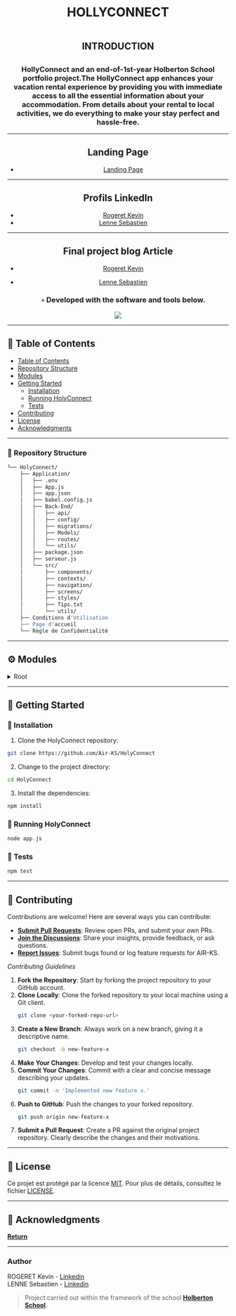 <div align="center">
    <h1>HOLLYCONNECT</h1>
	<p align="center">
    <img source=Application/src//Capture d’écran 2023-11-17 à 08.52.41.png>
  </a>
</p>
	<H2>INTRODUCTION<H2>
	<h3>HollyConnect and an end-of-1st-year Holberton School portfolio project.The HollyConnect app enhances your vacation rental experience by providing you with immediate access to all the essential information about your accommodation. From details about your rental to local activities, we do everything to make your stay perfect and hassle-free. </h3>

---

## Landing Page
- [Landing Page](https://air-ks.github.io/Portfolio-Project_Landing-Page/#page-top/)

---

##                           Profils LinkedIn
- [Rogeret Kevin](https://www.linkedin.com/in/kevinrogeret/)
- [Lenne Sebastien](https://www.linkedin.com/in/sebastien-lenne-134a61277/)

---

##                        Final project blog Article

- [Rogeret Kevin](https://medium.com/@kevinrogeret/hollyconnect-logo-7ac5e4ed60d1)
- [Lenne Sebastien](https://medium.com/@sebastienlenne/holliconnect-portfolio-discoveries-and-learnings-c28fbed4142c)

    <h3>◦ Developed with the software and tools below.</h3>
</div>

<p align="center">
  <a href="https://skillicons.dev">
    <img src=https://skillicons.dev/icons?i=express,js,mysql,react,sequelize,git,github />
  </a>
</p>

---

## 📖 Table of Contents

- [Table of Contents](#Table-of-contents)
- [Repository Structure](#repository-structure)
- [Modules](#Modules)
- [Getting Started](#getting-started)
    - [Installation](#installation)
    - [Running HolyConnect](#running-holyconnect)
    - [Tests](#tests)
- [Contributing](#contributing)
- [License](#license)
- [Acknowledgments](#acknowledgments)

---


### 📂 Repository Structure

```sh
└── HolyConnect/
    ├── Application/
    │   ├── .env
    │   ├── App.js
    │   ├── app.json
    │   ├── babel.config.js
    │   ├── Back-End/
    │   │   ├── api/
    │   │   ├── config/
    │   │   ├── migrations/
    │   │   ├── Models/
    │   │   ├── routes/
    │   │   └── utils/
    │   ├── package.json
    │   ├── serveur.js
    │   └── src/
    │       ├── components/
    │       ├── contexts/
    │       ├── navigation/
    │       ├── screens/
    │       ├── styles/
    │       ├── Tips.txt
    │       └── utils/
    ├── Conditions d'Utilisation
    ├── Page d'accueil
    └── Règle de Confidentialité

```

---
<a name="Modules"></a>
## ⚙️ Modules
<details closed><summary>Root</summary>

| File                                                                                                                                                           |
| ---
| [Conditions d'Utilisation](https://github.com/Air-KS/HolyConnect/blob/main/Conditions%20d'Utilisation)
| [Page d'accueil](https://github.com/Air-KS/HolyConnect/blob/main/Page d'accueil)
| [Règle de Confidentialité](https://github.com/Air-KS/HolyConnect/blob/main/Règle de Confidentialité)
| [.env](https://github.com/Air-KS/HolyConnect/blob/main/Application/.env)
| [App.js](https://github.com/Air-KS/HolyConnect/blob/main/Application/App.js)
| [app.json](https://github.com/Air-KS/HolyConnect/blob/main/Application/app.json)
| [babel.config.js](https://github.com/Air-KS/HolyConnect/blob/main/Application/babel.config.js)
| [package.json](https://github.com/Air-KS/HolyConnect/blob/main/Application/package.json)
| [serveur.js](https://github.com/Air-KS/HolyConnect/blob/main/Application/serveur.js)
| [apirouter.js](https://github.com/Air-KS/HolyConnect/blob/main/Application/Back-End/api/apirouter.js)
| [authUtils.js](https://github.com/Air-KS/HolyConnect/blob/main/Application/Back-Endconfig/authUtils.js)
| [config.json](https://github.com/Air-KS/HolyConnect/blob/main/Application/Back-End/config/config.json)
| [db.js](https://github.com/Air-KS/HolyConnect/blob/main/Application/Back-End/config/db.js)
| [errorHandler.js](https://github.com/Air-KS/HolyConnect/blob/main/Application/Back-End/config/errorHandler.js)
| [20231019140651-create-user.js](https://github.com/Air-KS/HolyConnect/blob/main/Application/Back-End/migrations/20231019140651-create-user.js)
| [20231019141242-create-userinfo.js](https://github.com/Air-KS/HolyConnect/blob/main/ApplicationB/ack-End/migrations/20231019141242-create-userinfo.js)
| [20231019141505-create-homelocation.js](https://github.com/Air-KS/HolyConnect/blob/main/Application/Back-End/migrations/20231019141505-create-homelocation.js)
| [20231019141727-create-notelocation.js](https://github.com/Air-KS/HolyConnect/blob/main/Application/Back-End/migrations/20231019141727-create-notelocation.js)
| [20231019142018-create-location-id.js](https://github.com/Air-KS/HolyConnect/blob/main/Application/Back-End/migrations/20231019142018-create-location-id.js)
| [homelocation.js](https://github.com/Air-KS/HolyConnect/blob/main/Application/Back-End/Models/homelocation.js)
| [index.js](https://github.com/Air-KS/HolyConnect/blob/main/Application/Back-End/Models/index.js)
| [locationid.js](https://github.com/Air-KS/HolyConnect/blob/main/Application/Back-End/Models/locationid.js)
| [notelocation.js](https://github.com/Air-KS/HolyConnect/blob/main/Application/Back-End/Models/notelocation.js)
| [user.js](https://github.com/Air-KS/HolyConnect/blob/main/Application/Back-End/Models/user.js)
| [userinfo.js](https://github.com/Air-KS/HolyConnect/blob/main/Application/Back-End/Models/userinfo.js)
| [homelocationsctrl.js](https://github.com/Air-KS/HolyConnect/blob/main/Application/Back-End/routes/homelocationsctrl.js)
| [notelocationsctrl.js](https://github.com/Air-KS/HolyConnect/blob/main/Application/Back-End/routes/notelocationsctrl.js)
| [userinfosctrl.js](https://github.com/Air-KS/HolyConnect/blob/main/Application/Back-End/routes/userinfosctrl.js)
| [usersctrl.js](https://github.com/Air-KS/HolyConnect/blob/main/Application/Back-End/routes/usersctrl.js)
| [jwt.js](https://github.com/Air-KS/HolyConnect/blob/main/Application/Back-End/utils/jwt.js)
| [Tips.txt](https://github.com/Air-KS/HolyConnect/blob/main/Application/src/Tips.txt)
| [footer.js](https://github.com/Air-KS/HolyConnect/blob/main/Application/src/components/footer.js)
| [menuProfil.js](https://github.com/Air-KS/HolyConnect/blob/main/Application/src/components/menuProfil.js)
| [screenWrapper.js](https://github.com/Air-KS/HolyConnect/blob/main/Application/src/components/screenWrapper.js)
| [AuthContext.js](https://github.com/Air-KS/HolyConnect/blob/main/Application/src/contexts/AuthContext.js)
| [FacebookLogin.js](https://github.com/Air-KS/HolyConnect/blob/main/Application/src/contexts/FacebookLogin.js)
| [GoogleLogin.js](https://github.com/Air-KS/HolyConnect/blob/main/Application/src/context/GoogleLogin.js)
| [apLocation.js](https://github.com/Air-KS/HolyConnect/blob/main/Application/src/navigation/apLocation.js)
| [createLocation.js](https://github.com/Air-KS/HolyConnect/blob/main/Application/src/navigationc/reateLocation.js)
| [home.js](https://github.com/Air-KS/HolyConnect/blob/main/Application/src/navigation/home.js)
| [location.js](https://github.com/Air-KS/HolyConnect/blob/main/Application/src/navigation/location.js)
| [login.js](https://github.com/Air-KS/HolyConnect/blob/main/Application/src/navigation/login.js)
| [maLocation.js](https://github.com/Air-KS/HolyConnect/blob/main/Application/src/navigation/maLocation.js)
| [profil.js](https://github.com/Air-KS/HolyConnect/blob/main/Application/src/navigation/profil.js)
| [signUp.js](https://github.com/Air-KS/HolyConnect/blob/main/Application/src/navigation/signUp.js)
| [UiInterface.js](https://github.com/Air-KS/HolyConnect/blob/main/Application/src/navigation/UiInterface.js)
| [scrollView.js](https://github.com/Air-KS/HolyConnect/blob/main/Application/src/screens/scrollView.js)
| [baseStyle.js](https://github.com/Air-KS/HolyConnect/blob/main/Application/src/styles/baseStyle.js)
| [bulText.js](https://github.com/Air-KS/HolyConnect/blob/main/Application/src/styles/bulText.js)
| [createLocation.js](https://github.com/Air-KS/HolyConnect/blob/main/Application/src/styles/createLocation.js)
| [dimensions.js](https://github.com/Air-KS/HolyConnect/blob/main/Application/src/styles/dimensions.js)
| [footer.js](https://github.com/Air-KS/HolyConnect/blob/main/Application/src/styles/footer.js)
| [formStyle.js](https://github.com/Air-KS/HolyConnect/blob/main/Application/src/styles/formStyle.js)
| [infoLocation.js](https://github.com/Air-KS/HolyConnect/blob/main/Application/src/styles/infoLocation.js)
| [locationStyle.js](https://github.com/Air-KS/HolyConnect/blob/main/Application/src/styles/locationStyle.js)
| [menuProfil.js](https://github.com/Air-KS/HolyConnect/blob/main/Application/src/styles/menuProfil.js)=
| [searchBar.js](https://github.com/Air-KS/HolyConnect/blob/main/Application/src/styles/searchBar.js)
| [tabBar.js](https://github.com/Air-KS/HolyConnect/blob/main/Application/src/styles/tabBar.js)
| [fileManager.js](https://github.com/Air-KS/HolyConnect/blob/main/Application/src/utils/fileManager.js)

</details>

---

## 🚀 Getting Started


### 🔧 Installation

1. Clone the HolyConnect repository:
```sh
git clone https://github.com/Air-KS/HolyConnect
```

2. Change to the project directory:
```sh
cd HolyConnect
```

3. Install the dependencies:
```sh
npm install
```

### 🤖 Running HolyConnect

```sh
node app.js
```

### 🧪 Tests
```sh
npm test
```

---


## 🤝 Contributing

Contributions are welcome! Here are several ways you can contribute:

- **[Submit Pull Requests](https://github.com/Air-KS/HolyConnect/blob/main/CONTRIBUTING.md)**: Review open PRs, and submit your own PRs.
- **[Join the Discussions](https://github.com/Air-KS/HolyConnect/discussions)**: Share your insights, provide feedback, or ask questions.
- **[Report Issues](https://github.com/Air-KS/HolyConnect/issues)**: Submit bugs found or log feature requests for AIR-KS.

*Contributing Guidelines*

1. **Fork the Repository**: Start by forking the project repository to your GitHub account.
2. **Clone Locally**: Clone the forked repository to your local machine using a Git client.
   ```sh
   git clone <your-forked-repo-url>
   ```
3. **Create a New Branch**: Always work on a new branch, giving it a descriptive name.
   ```sh
   git checkout -b new-feature-x
   ```
4. **Make Your Changes**: Develop and test your changes locally.
5. **Commit Your Changes**: Commit with a clear and concise message describing your updates.
   ```sh
   git commit -m 'Implemented new feature x.'
   ```
6. **Push to GitHub**: Push the changes to your forked repository.
   ```sh
   git push origin new-feature-x
   ```
7. **Submit a Pull Request**: Create a PR against the original project repository. Clearly describe the changes and their motivations.


---

## 📄 License


Ce projet est protégé par la licence [MIT](https://choosealicense.com/licenses/mit/). Pour plus de détails, consultez le fichier [LICENSE](https://github.com/votre-utilisateur/votre-projet/blob/master/LICENSE).


---

## 👏 Acknowledgments


[**Return**](#Top)

---


###  Author
ROGERET Kevin - [Linkedin](https://www.linkedin.com/in/kevinrogeret/) <br>
LENNE Sebastien - [Linkedin](https://www.linkedin.com/in/sebastien-lenne-134a61277/) <br>
> Project carried out within the framework of the school **[Holberton School](https://www.holbertonschool.com/).**<br>

